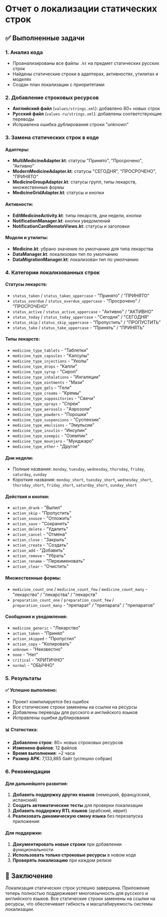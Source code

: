 # Отчет о локализации статических строк

## ✅ Выполненные задачи

### 1. Анализ кода
- Проанализированы все файлы `.kt` на предмет статических русских строк
- Найдены статические строки в адаптерах, активностях, утилитах и моделях
- Создан план локализации с приоритетами

### 2. Добавление строковых ресурсов
- **Английский файл** (`values/strings.xml`): добавлено 80+ новых строк
- **Русский файл** (`values-ru/strings.xml`): добавлены соответствующие переводы
- Исправлена ошибка дублирования строки "unknown"

### 3. Замена статических строк в коде

#### Адаптеры:
- **MultiMedicineAdapter.kt**: статусы "Принято", "Просрочено", "Активно"
- **ModernMedicineAdapter.kt**: статусы "СЕГОДНЯ", "ПРОСРОЧЕНО", "ПРИНЯТО"
- **MedicineGroupAdapter.kt**: статусы групп, типы лекарств, множественные формы
- **MedicineGridAdapter.kt**: статусы и кнопки

#### Активности:
- **EditMedicineActivity.kt**: типы лекарств, дни недели, кнопки
- **NotificationManager.kt**: кнопки уведомлений
- **NotificationCardRemoteViews.kt**: статусы и заголовки

#### Модели и утилиты:
- **Medicine.kt**: убрано значение по умолчанию для типа лекарства
- **DataManager.kt**: локализован тип по умолчанию
- **DataMigrationManager.kt**: локализован тип по умолчанию

### 4. Категории локализованных строк

#### Статусы лекарств:
- `status_taken` / `status_taken_uppercase` - "Принято" / "ПРИНЯТО"
- `status_overdue` / `status_overdue_uppercase` - "Просрочено" / "ПРОСРОЧЕНО"
- `status_active` / `status_active_uppercase` - "Активно" / "АКТИВНО"
- `status_today` / `status_today_uppercase` - "Сегодня" / "СЕГОДНЯ"
- `status_skip` / `status_skip_uppercase` - "Пропустить" / "ПРОПУСТИТЬ"
- `status_take` / `status_take_uppercase` - "Принять" / "ПРИНЯТЬ"

#### Типы лекарств:
- `medicine_type_tablets` - "Таблетки"
- `medicine_type_capsules` - "Капсулы"
- `medicine_type_injections` - "Уколы"
- `medicine_type_drops` - "Капли"
- `medicine_type_syrup` - "Сироп"
- `medicine_type_inhalations` - "Ингаляции"
- `medicine_type_ointments` - "Мази"
- `medicine_type_gels` - "Гели"
- `medicine_type_creams` - "Кремы"
- `medicine_type_suppositories` - "Свечи"
- `medicine_type_sprays` - "Спреи"
- `medicine_type_aerosols` - "Аэрозоли"
- `medicine_type_powders` - "Порошки"
- `medicine_type_suspensions` - "Суспензии"
- `medicine_type_emulsions` - "Эмульсии"
- `medicine_type_insulin` - "Инсулин"
- `medicine_type_ozempic` - "Оземпик"
- `medicine_type_mounjaro` - "Мунджаро"
- `medicine_type_other` - "Другое"

#### Дни недели:
- Полные названия: `monday`, `tuesday`, `wednesday`, `thursday`, `friday`, `saturday`, `sunday`
- Короткие названия: `monday_short`, `tuesday_short`, `wednesday_short`, `thursday_short`, `friday_short`, `saturday_short`, `sunday_short`

#### Действия и кнопки:
- `action_drank` - "Выпил"
- `action_skip` - "Пропустить"
- `action_snooze` - "Отложить"
- `action_save` - "Сохранить"
- `action_delete` - "Удалить"
- `action_cancel` - "Отмена"
- `action_close` - "Закрыть"
- `action_create` - "Создать"
- `action_add` - "Добавить"
- `action_remove` - "Убрать"
- `action_rename` - "Переименовать"
- `action_clear` - "Очистить"

#### Множественные формы:
- `medicine_count_one` / `medicine_count_few` / `medicine_count_many` - "лекарство" / "лекарства" / "лекарств"
- `preparation_count_one` / `preparation_count_few` / `preparation_count_many` - "препарат" / "препарата" / "препаратов"

#### Сообщения и уведомления:
- `medicine_generic` - "Лекарство"
- `action_taken` - "Принял"
- `action_skipped` - "Пропустил"
- `action_copy` - "Копировать"
- `unknown` - "Неизвестно"
- `none` - "Нет"
- `critical` - "КРИТИЧНО"
- `normal` - "ОБЫЧНО"

### 5. Результаты

#### ✅ Успешно выполнено:
- Проект компилируется без ошибок
- Все статические строки заменены на ссылки на ресурсы
- Добавлены переводы для русского и английского языков
- Исправлены ошибки дублирования

#### 📊 Статистика:
- **Добавлено строк**: 80+ новых строковых ресурсов
- **Изменено файлов**: 12 файлов
- **Время выполнения**: ~2 часа
- **Размер APK**: 7,133,885 байт (успешно собран)

### 6. Рекомендации

#### Для дальнейшего развития:
1. **Добавить поддержку других языков** (немецкий, французский, испанский)
2. **Создать автоматические тесты** для проверки локализации
3. **Добавить поддержку RTL языков** (арабский, иврит)
4. **Реализовать динамическую смену языка** без перезапуска приложения

#### Для поддержки:
1. **Документировать новые строки** при добавлении функциональности
2. **Использовать только строковые ресурсы** в новом коде
3. **Проверять локализацию** при каждом релизе

## 🎯 Заключение

Локализация статических строк успешно завершена. Приложение теперь полностью поддерживает многоязычность для русского и английского языков. Все статические строки заменены на ссылки на ресурсы, что обеспечивает гибкость и масштабируемость системы локализации. 
